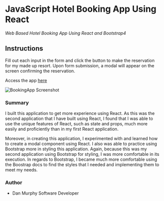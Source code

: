 # JavaScript Hotel Booking App Using React

_Web Based Hotel Booking App Using React and Bootstrap4_

## Instructions

Fill out each input in the form and click the button to make the reservation for my made up resort. Upon form submission, a modal will appear on the screen confirming the reservation. 


Access the app [here](https://pacific-fjord-04187.herokuapp.com/)

![BookingApp Screenshot](https://github.com/danielmurphy1/hotel-booking-app/blob/master/src/images/hotel-app-screen.JPG)

### Summary

I built this application to get more experience using React. As this was the second application that I have built using React, I found that I was able to use the unique features of React, such as state and props, much more easily and proficiently than in my first React application.

Moreover, in creating this application, I experimented with and learned how to create a modal component using React. I also was able to practice using Bootstrap more in styling this application. Again, because this was my second application using Bootstrap for styling, I was more comfortable in its execution. In regards to Bootstrap, I became much more comfortable using the Boostrap docs to find the styles that I needed and implementing them to meet my needs. 

### Author

- Dan Murphy Software Developer